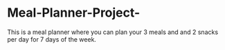 # Meal-Planner-Project- 
This is a meal planner where you can plan your 3 meals and and 2 snacks per day for 7 days of the week. 
